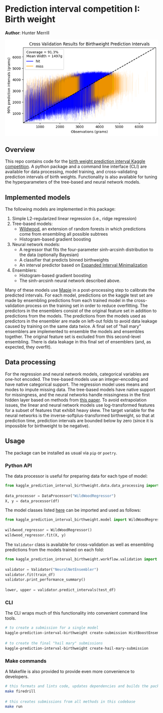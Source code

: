 # Prediction interval competition I: Birth weight

**Author**: Hunter Merrill

![cv results](cv_results.png)

## Overview

This repo contains code for the [birth weight prediction interval Kaggle competition](https://www.kaggle.com/competitions/prediction-interval-competition-i-birth-weight/overview). A python package and a command line interface (CLI) are available for data processing, model training, and cross-validating prediction intervals of birth weights. Functionality is also available for tuning the hyperparameters of the tree-based and neural network models.

## Implemented models

The following models are implemented in this package:

1. Simple L2-regularized linear regression (i.e., ridge regression)
2. Tree-based models:
   - [Wildwood](https://wildwood.readthedocs.io/en/latest/index.html), an extension of random forests in which predictions come from ensembling all possible subtrees
   - Histogram-based gradient boosting
3. Neural network models:
   - A regressor that fits the four-parameter sinh-arcsinh distribution to the data (optionally Bayesian)
   - A classifier that predicts binned birthweights
   - An interval predictor based on [Expanded Interval Minimalization](https://arxiv.org/abs/1806.11222)
4. Ensemblers:
   - Histogram-based gradient boosting
   - The sinh-arcsinh neural network described above.

Many of these models use [Mapie](https://mapie.readthedocs.io/en/latest/) in a post-processing step to calibrate the predicted intervals. For each model, predictions on the kaggle test set are made by ensembling predictions from each trained model in the cross-validation process on the training set in order to reduce overfitting. The predictors in the ensemblers consist of the original feature set in addition to predictions from the models. The predictions from the models used as predictors in the ensembler are made on left-out folds to avoid data leakage caused by training on the same data twice. A final set of "hail mary" ensemblers are implemented to ensemble the models and ensembles together. The original feature set is excluded from this second-level ensembling. There is data leakage in this final set of ensemblers (and, as expected, they overfit).

## Data processing

For the regression and neural network models, categorical variables are one-hot encoded. The tree-based models use an integer-encoding and have native categorical support. The regression model uses means and modes to impute missing data. The tree-based models have native support for missingness, and the neural networks handle missingness in the first hidden layer based on methods from [this paper](https://arxiv.org/pdf/1805.07405.pdf). To avoid extrapolation issues, the linear and neural network models use log-transformed features for a subset of features that exhibit heavy skew. The target variable for the neural networks is the inverse-softplus-transformed birthweight, so that at prediction time, prediction intervals are bounded below by zero (since it is impossible for birthweight to be negative).

## Usage

The package can be installed as usual via `pip` or `poetry`.

### Python API

The data processor is useful for preparing data for each type of model:

```python
from kaggle_prediction_interval_birthweight.data.data_processing import DataProcessor

data_processor = DataProcessor("WildWoodRegressor")
X, y = data_processor(df)
```

The model classes listed [here](https://github.com/hrmerrill/kaggle-prediction-interval-birthweight/blob/main/kaggle_prediction_interval_birthweight/model/__init__.py#L14-L23) can be imported and used as follows:

```python
from kaggle_prediction_interval_birthweight.model import WildWoodRegressor

wildwood_regressor = WildWoodRegressor()
wildwood_regressor.fit(X, y)
```

The `Validator` class is available for cross-validation as well as ensembling predictions from the models trained on each fold:

```python
from kaggle_prediction_interval_birthweight.workflow.validation import Validator

validator = Validator("NeuralNetEnsembler")
validator.fit(train_df)
validator.print_performance_summary()

lower, upper = validator.predict_intervals(test_df)
```

### CLI

The CLI wraps much of this functionality into convenient command line tools.

```bash
# to create a submission for a single model
kaggle-prediction-interval-birthweight create-submission HistBoostEnsembler

# to create the final "hail mary" submissions
kaggle-prediction-interval-birthweight create-hail-mary-submission
```

### Make commands

A Makefile is also provided to provide even more convenience to developers.

```bash
# this formats and lints code, updates dependencies and builds the package, and commits changes to git
make firedrill

# this creates submissions from all methods in this codebase
make run
```